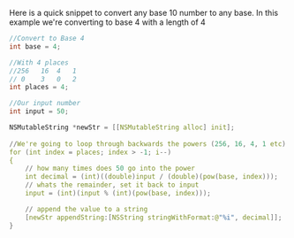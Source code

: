 Here is a quick snippet to convert any base 10 number to any base. In this example we're converting to base 4 with a length of 4

```c
//Convert to Base 4
int base = 4;

//With 4 places
//256	16	4	1
// 0	3	0	2
int places = 4;

//Our input number
int input = 50;

NSMutableString *newStr = [[NSMutableString alloc] init];
    
//We're going to loop through backwards the powers (256, 16, 4, 1 etc) and work out how many times our input evenly goes into it
for (int index = places; index > -1; i--)
{        
	// how many times does 50 go into the power
	int decimal = (int)((double)input / (double)(pow(base, index)));
	// whats the remainder, set it back to input
	input = (int)(input % (int)(pow(base, index)));

	// append the value to a string
	[newStr appendString:[NSString stringWithFormat:@"%i", decimal]];        
}
```